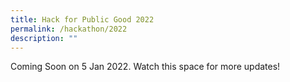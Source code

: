 ```yaml
---
title: Hack for Public Good 2022
permalink: /hackathon/2022
description: ""
---
```

Coming Soon on 5 Jan 2022. Watch this space for more updates!